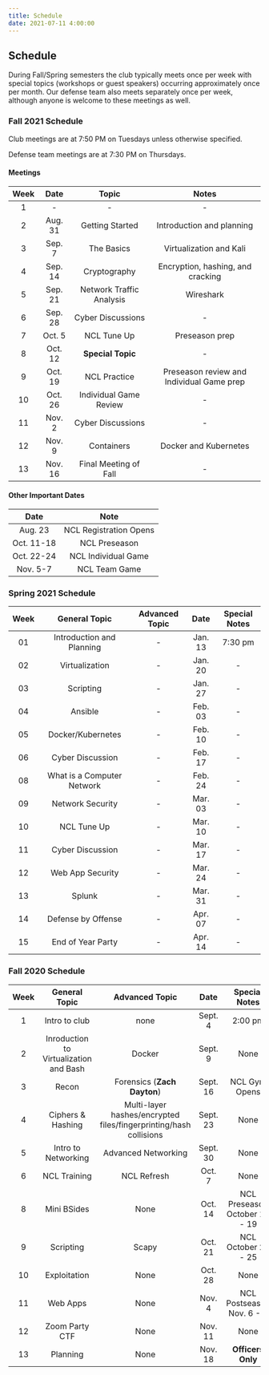 ```yaml
---
title: Schedule
date: 2021-07-11 4:00:00
---
```


## Schedule

During Fall/Spring semesters the club typically meets once per week with special topics (workshops or guest speakers) occurring approximately once per month. Our defense team also meets separately once per week, although anyone is welcome to these meetings as well.

### Fall 2021 Schedule

Club meetings are at 7:50 PM on Tuesdays unless otherwise specified.

Defense team meetings are at 7:30 PM on Thursdays.

#### Meetings

Week | Date | Topic | Notes
:-:| :-----: | :-------------: | :---:
 1 | - | - | -
 2 | Aug. 31 | Getting Started | Introduction and planning
 3 | Sep. 7  | The Basics | Virtualization and Kali
 4 | Sep. 14  | Cryptography | Encryption, hashing, and cracking
 5 | Sep. 21 | Network Traffic Analysis | Wireshark
 6 | Sep. 28 | Cyber Discussions | -
 7 | Oct. 5  | NCL Tune Up | Preseason prep
 8 | Oct. 12 | **Special Topic** | -
 9 | Oct. 19 | NCL Practice | Preseason review and Individual Game prep
10 | Oct. 26 | Individual Game Review | -
11 | Nov. 2  | Cyber Discussions | -
12 | Nov. 9 | Containers | Docker and Kubernetes
13 | Nov. 16 | Final Meeting of Fall | -

#### Other Important Dates

Date | Note
:-----: | :-----:
Aug. 23 | NCL Registration Opens
Oct. 11-18 | NCL Preseason
Oct. 22-24 | NCL Individual Game
Nov. 5-7 | NCL Team Game


### Spring 2021 Schedule

Week | General Topic | Advanced Topic | Date | Special Notes
:--:| :----------: | :-----------: | :-------------: | :--------:
01 | Introduction and Planning | - | Jan. 13 | 7:30 pm
02 | Virtualization | - | Jan. 20 | -
03 | Scripting | - | Jan. 27 | -
04 | Ansible | - | Feb. 03 | -
05 | Docker/Kubernetes | - | Feb. 10 | -
06 | Cyber Discussion | - | Feb. 17 | -
08 | What is a Computer Network | - | Feb. 24 | -
09 | Network Security | - | Mar. 03 | -
10 | NCL Tune Up | - | Mar. 10 | -
11 | Cyber Discussion | - | Mar. 17 | -
12 | Web App Security | - | Mar. 24 | -
13 | Splunk | - | Mar. 31 | -
14 | Defense by Offense | - | Apr. 07 | -
15 | End of Year Party | - | Apr. 14 | -

### Fall 2020 Schedule

Week | General Topic | Advanced Topic | Date | Special Notes
:--:| :----------: | :-----------: | :-------------: | :--------:
1 | Intro to club | none | Sept. 4 | 2:00 pm
2 | Inroduction to Virtualization and Bash| Docker | Sept. 9 | None
3 | Recon | Forensics (**Zach Dayton**) | Sept. 16 | NCL Gym Opens
4 | Ciphers & Hashing  | Multi-layer hashes/encrypted files/fingerprinting/hash collisions | Sept. 23 | None
5 | Intro to Networking | Advanced Networking  | Sept. 30 | None
6 | NCL Training | NCL Refresh | Oct. 7 | None
8 | Mini BSides | None | Oct. 14 | NCL Preseason October 12 - 19
9 | Scripting | Scapy | Oct. 21 | NCL October 23 - 25
10| Exploitation | None | Oct. 28 | None
11| Web Apps| None | Nov. 4 | NCL Postseason Nov. 6 - 8
12| Zoom Party CTF | None | Nov. 11 | None
13| Planning | None | Nov. 18 | **Officers Only**
